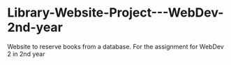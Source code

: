 # Library-Website-Project---WebDev-2nd-year
Website to reserve books from a database. For the assignment for WebDev 2 in 2nd year

